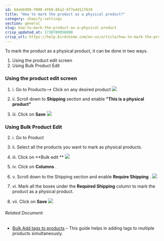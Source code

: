 ```yaml
---
id: 64ebb998-f090-4f69-85a2-9f7e4d11f619
title: "How to mark the product as a physical product?"
category: shopify-settings
section: general
slug: how-to-mark-the-product-as-a-physical-product
crisp_updated_at: 1730789956000
crisp_url: https://help.birdchime.com/en-us/article/how-to-mark-the-product-as-a-physical-product-1rdiqi/
---
```


To mark the product as a physical product, it can be done in two ways.

1. Using the product edit screen
2. Using Bulk Product Edit

### Using the product edit screen

1. i. Go to Products--> Click on any desired product
![](https://storage.crisp.chat/users/helpdesk/website/ca826b447482b000/1_kp4ng6.png)

1. ii. Scroll down to **Shipping** section and enable **"This is a physical product"**
2. iii. Click on **Save**
![](https://storage.crisp.chat/users/helpdesk/website/ca826b447482b000/2_1qmcccg.png)

### Using Bulk Product Edit

2. i. Go to Product
3. ii. Select all the products you want to mark as physical products.
4. iii. Click on **Bulk edit **
![](https://storage.crisp.chat/users/helpdesk/website/ca826b447482b000/3_1fw3at.png)

2. iv. Click on  **Columns** .
3. v. Scroll down to the Shipping section and enable **Require Shipping** .
![](https://storage.crisp.chat/users/helpdesk/website/ca826b447482b000/4_1ytn4bz.png)

2. vi. Mark all the boxes under the **Required Shipping** column to mark the product as a physical product.
3. vii. Click on **Save**
![](https://storage.crisp.chat/users/helpdesk/website/ca826b447482b000/5_1gk0s6n.png)

###### Related Document:

* [Bulk Add tags to products](https://help.birdchime.com/en-us/article/bulk-add-tags-to-products-12xc905/) – This guide helps in adding tags to multiple products simultaneously.
